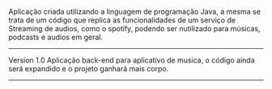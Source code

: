 Aplicação criada utilizando a linguagem de programação Java, a mesma se trata de um código que replica as funcionalidades de um serviço de Streaming de audios, como o spotify, podendo ser nutilizado para músicas, podcasts e audios em geral.

**********************************************************************************************************
Version 1.0
Aplicação back-end para aplicativo de musica, o código ainda será expandido e o projeto ganhará mais corpo.
**********************************************************************************************************
